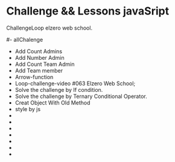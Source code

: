 # Challenge && Lessons javaSript
ChallengeLoop elzero web school.

#- allChalenge
- Add Count Admins
- Add Number Admin
- Add Count Team Admin
- Add Team member
- Arrow-function
- Loop-challenge-video #063 Elzero Web School;
- Solve the challenge by If condition.
- Solve the challenge by Ternary Conditional Operator.
- Creat Object With Old Method
- style by js
- 
- 
- 
- 
- 
- 
- 
